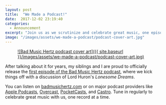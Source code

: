 ```yaml
---
layout: post
title:  "We Made a Podcast!"
date:  2017-12-02 23:19:40
categories:
  - Announcement
excerpt: "Join us as we scrutinize and celebrate great music, one episode at a time"
image: "/images/assets/we-made-a-podcast/podcast-cover-art.jpg"
---
```


<figure markdown="1" class="inline shadow">
<a href="https://badmusichertz.com/post/lonesome-dreams">
![Bad Music Hertz podcast cover art]({{ site.baseurl }}/images/assets/we-made-a-podcast/podcast-cover-art.jpg)
</a>
</figure>

After talking about it for years, my siblings and I are proud to officially release the [first episode of the Bad Music Hertz podcast](https://badmusichertz.com/post/lonesome-dreams), where we kick things off with a discussion of Lord Huron's *Lonesome Dreams*.

You can listen on [badmusichertz.com](https://badmusichertz.com/post/lonesome-dreams) or on major podcast providers like [Apple Podcasts](https://itunes.apple.com/us/podcast/bad-music-hertz/id1319023897?mt=2), [Overcast](https://overcast.fm/itunes1319023897/bad-music-hertz), [PocketCasts](http://pca.st/CW0I), and [Castro](https://castro.fm/podcast/646cabb9-ef9d-4d37-bef1-b5006a17c44a). Tune in regularly to celebrate great music with us, one record at a time.